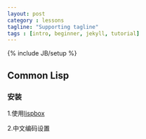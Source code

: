 ```yaml
---
layout: post
category : lessons
tagline: "Supporting tagline"
tags : [intro, beginner, jekyll, tutorial]
---
```

{% include JB/setup %}

## Common Lisp 

### 安装

1.使用[lispbox](http://common-lisp.net/project/lispbox/)

2.中文编码设置
